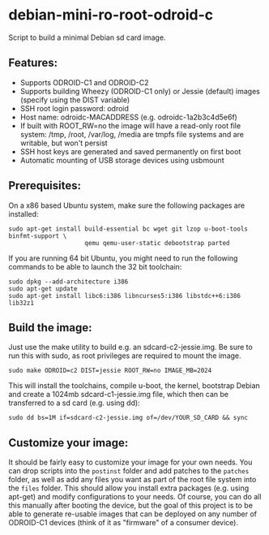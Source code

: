 debian-mini-ro-root-odroid-c
============================

Script to build a minimal Debian sd card image.

## Features:
* Supports ODROID-C1 and ODROID-C2
* Supports building Wheezy (ODROID-C1 only) or Jessie (default) images (specify using the DIST variable)
* SSH root login password: odroid
* Host name: odroidc-MACADDRESS (e.g. odroidc-1a2b3c4d5e6f)
* If built with ROOT_RW=no the image will have a read-only root file system: /tmp, /root, /var/log, /media are tmpfs file systems and are writable, but won't persist
* SSH host keys are generated and saved permanently on first boot
* Automatic mounting of USB storage devices using usbmount

## Prerequisites:
On a x86 based Ubuntu system, make sure the following packages are installed:
```
sudo apt-get install build-essential bc wget git lzop u-boot-tools binfmt-support \
                     qemu qemu-user-static debootstrap parted
```

If you are running 64 bit Ubuntu, you might need to run the following commands to be able to launch the 32 bit toolchain:
```
sudo dpkg --add-architecture i386
sudo apt-get update
sudo apt-get install libc6:i386 libncurses5:i386 libstdc++6:i386 lib32z1
```

## Build the image:
Just use the make utility to build e.g. an sdcard-c2-jessie.img.  Be sure to run this with sudo, as root privileges are required to mount the image.
```
sudo make ODROID=c2 DIST=jessie ROOT_RW=no IMAGE_MB=2024
```

This will install the toolchains, compile u-boot, the kernel, bootstrap Debian and create a 1024mb sdcard-c1-jessie.img file, which then can be transferred to a sd card (e.g. using dd):
```
sudo dd bs=1M if=sdcard-c2-jessie.img of=/dev/YOUR_SD_CARD && sync
```

## Customize your image:
It should be fairly easy to customize your image for your own needs.  You can drop scripts into the `postinst` folder and add patches to the `patches` folder, as well as add any files you want as part of the root file system into the `files` folder.  This should allow you install extra packages (e.g. using apt-get) and modify configurations to your needs.  Of course, you can do all this manually after booting the device, but the goal of this project is to be able to generate re-usable images that can be deployed on any number of ODROID-C1 devices (think of it as "firmware" of a consumer device).
